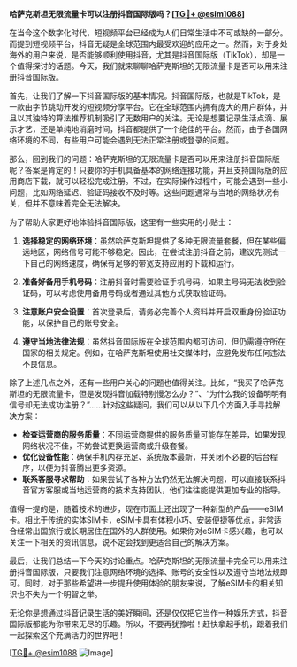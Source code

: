 **哈萨克斯坦无限流量卡可以注册抖音国际版吗？[[TG💪+ @esim1088](https://t.me/s/esim1088)]**

在当今这个数字化时代，短视频平台已经成为人们日常生活中不可或缺的一部分。而提到短视频平台，抖音无疑是全球范围内最受欢迎的应用之一。然而，对于身处海外的用户来说，是否能够顺利使用抖音，尤其是抖音国际版（TikTok），却是一个值得探讨的话题。今天，我们就来聊聊哈萨克斯坦的无限流量卡是否可以用来注册抖音国际版。

首先，让我们了解一下抖音国际版的基本情况。抖音国际版，也就是TikTok，是一款由字节跳动开发的短视频分享平台。它在全球范围内拥有庞大的用户群体，并且以其独特的算法推荐机制吸引了无数用户的关注。无论是想要记录生活点滴、展示才艺，还是单纯地消磨时间，抖音都提供了一个绝佳的平台。然而，由于各国网络环境的不同，有些用户可能会遇到无法正常注册或登录的问题。

那么，回到我们的问题：哈萨克斯坦的无限流量卡是否可以用来注册抖音国际版呢？答案是肯定的！只要你的手机具备基本的网络连接功能，并且支持国际版的应用商店下载，就可以轻松完成注册。不过，在实际操作过程中，可能会遇到一些小问题，比如网络延迟、验证码接收不及时等。这些问题通常与当地的网络状况有关，但并不意味着完全无法解决。

为了帮助大家更好地体验抖音国际版，这里有一些实用的小贴士：

1. **选择稳定的网络环境**：虽然哈萨克斯坦提供了多种无限流量套餐，但在某些偏远地区，网络信号可能不够稳定。因此，在尝试注册抖音之前，建议先测试一下自己的网络速度，确保有足够的带宽支持应用的下载和运行。

2. **准备好备用手机号码**：注册抖音时需要验证手机号码，如果主号码无法收到验证码，可以考虑使用备用号码或者通过其他方式获取验证码。

3. **注意账户安全设置**：首次登录后，请务必完善个人资料并开启双重身份验证功能，以保护自己的账号安全。

4. **遵守当地法律法规**：虽然抖音国际版在全球范围内都可访问，但仍需遵守所在国家的相关规定。例如，在哈萨克斯坦使用社交媒体时，应避免发布任何违法不良信息。

除了上述几点之外，还有一些用户关心的问题也值得关注。比如，“我买了哈萨克斯坦的无限流量卡，但是发现抖音加载特别慢怎么办？”、“为什么我的设备明明有信号却无法成功注册？”……针对这些疑问，我们可以从以下几个方面入手寻找解决方案：

- **检查运营商的服务质量**：不同运营商提供的服务质量可能存在差异，如果发现网络状况不佳，不妨尝试更换运营商或升级套餐。
- **优化设备性能**：确保手机内存充足、系统版本最新，并关闭不必要的后台程序，以便为抖音腾出更多资源。
- **联系客服寻求帮助**：如果尝试了各种方法仍然无法解决问题，可以直接联系抖音官方客服或当地运营商的技术支持团队，他们往往能提供更加专业的指导。

值得一提的是，随着技术的进步，现在市面上还出现了一种新型的产品——eSIM卡。相比于传统的实体SIM卡，eSIM卡具有体积小巧、安装便捷等优点，非常适合经常出国旅行或长期居住在国外的人群使用。如果你对eSIM卡感兴趣，也可以关注一下相关的资讯信息，说不定会找到更适合自己的解决方案。

最后，让我们总结一下今天的讨论重点。哈萨克斯坦的无限流量卡完全可以用来注册抖音国际版，只要我们注意网络环境的选择、账号的安全性以及遵守当地法规即可。同时，对于那些希望进一步提升使用体验的朋友来说，了解eSIM卡的相关知识也不失为一个明智之举。

无论你是想通过抖音记录生活的美好瞬间，还是仅仅把它当作一种娱乐方式，抖音国际版都能为你带来无尽的乐趣。所以，不要再犹豫啦！赶快拿起手机，跟着我们一起探索这个充满活力的世界吧！

[[TG💪+ @esim1088](https://t.me/s/esim1088) ![Image](https://i.postimg.cc/4NQfJmqS/Snipaste-2025-05-13-00-14-12.png)]